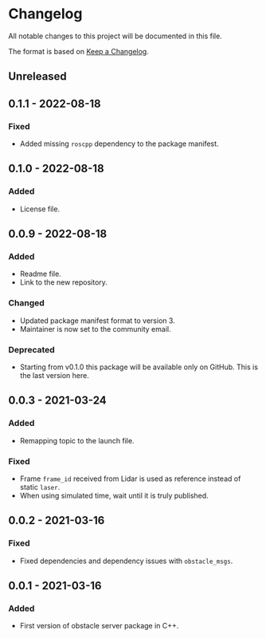 # Changelog
All notable changes to this project will be documented in this file.

The format is based on [Keep a Changelog](http://keepachangelog.com/).

## Unreleased
## 0.1.1 - 2022-08-18
### Fixed
- Added missing `roscpp` dependency to the package manifest.

## 0.1.0 - 2022-08-18
### Added
- License file.

## 0.0.9 - 2022-08-18
### Added
- Readme file.
- Link to the new repository.

### Changed
- Updated package manifest format to version 3.
- Maintainer is now set to the community email.

### Deprecated
- Starting from v0.1.0 this package will be available only on GitHub. This is the last version here.

## 0.0.3 - 2021-03-24
### Added
- Remapping topic to the launch file.

### Fixed
- Frame `frame_id` received from Lidar is used as reference instead of static `laser`.
- When using simulated time, wait until it is truly published.

## 0.0.2 - 2021-03-16
### Fixed
- Fixed dependencies and dependency issues with `obstacle_msgs`.

## 0.0.1 - 2021-03-16
### Added
- First version of obstacle server package in C++.
